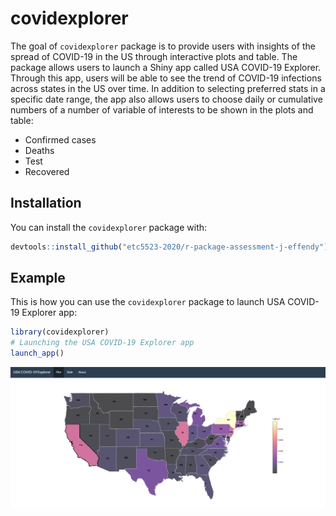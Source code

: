 
# covidexplorer
<!-- badges: start -->
<!-- badges: end -->

The goal of `covidexplorer` package is to provide users with insights of the spread of COVID-19 in the US through interactive plots and table. The package allows users to launch a Shiny app called USA COVID-19 Explorer. Through this app, users will be able to see the trend of COVID-19 infections across states in the US over time. In addition to selecting preferred stats in a specific date range, the app also allows users to choose daily or cumulative numbers of a number of variable of interests to be shown in the plots and table:

* Confirmed cases
* Deaths
* Test
* Recovered

## Installation

You can install the `covidexplorer` package with:

``` r
devtools::install_github("etc5523-2020/r-package-assessment-j-effendy")
```

## Example

This is how you can use the `covidexplorer` package to launch USA COVID-19 Explorer app:

``` r
library(covidexplorer)
# Launching the USA COVID-19 Explorer app
launch_app()
```

![USA COVID-19 Explorer app](man/figures/map.png)